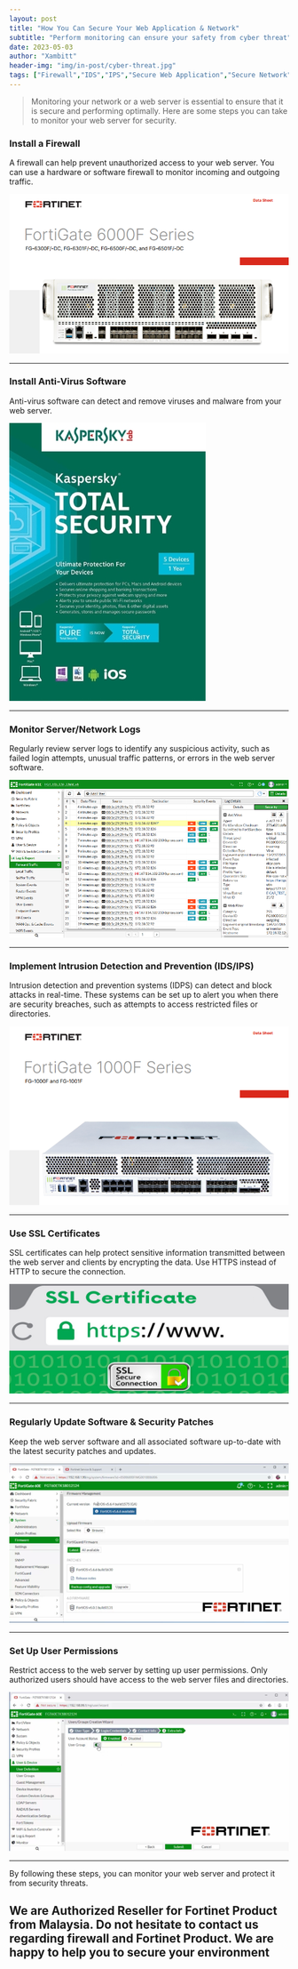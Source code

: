 ```yaml
---
layout: post
title: "How You Can Secure Your Web Application & Network"
subtitle: "Perform monitoring can ensure your safety from cyber threat"
date: 2023-05-03
author: "Xambitt"
header-img: "img/in-post/cyber-threat.jpg"
tags: ["Firewall","IDS","IPS","Secure Web Application","Secure Network","Cybersecurity","Cyber Threat", "Fortinet", "FortiGate"]
---
```


> Monitoring your network or a web server is essential to ensure that it is secure and performing optimally. Here are some steps you can take to monitor your web server for security.

### Install a Firewall

A firewall can help prevent unauthorized access to your web server. You can use a hardware or software firewall to monitor incoming and outgoing traffic.

![Fortinet NGFW](/img/in-post/fortinet-ngfw.png)

---

### Install Anti-Virus Software

Anti-virus software can detect and remove viruses and malware from your web server.

![Kaspersky AV](/img/in-post/kaspersky.jpg)

---

### Monitor Server/Network Logs

Regularly review server logs to identify any suspicious activity, such as failed login attempts, unusual traffic patterns, or errors in the web server software.

![Fortigate](/img/in-post/fortigate.png)

---

### Implement Intrusion Detection and Prevention (IDS/IPS)

Intrusion detection and prevention systems (IDPS) can detect and block attacks in real-time. These systems can be set up to alert you when there are security breaches, such as attempts to access restricted files or directories.

![Fortinet Firewall](/img/in-post/firewall.png)

---

### Use SSL Certificates

SSL certificates can help protect sensitive information transmitted between the web server and clients by encrypting the data. Use HTTPS instead of HTTP to secure the connection.

![SSL](/img/in-post/ssl.png)

---

### Regularly Update Software & Security Patches

Keep the web server software and all associated software up-to-date with the latest security patches and updates.

![Forti](/img/in-post/FortiFirmware.png)

---

### Set Up User Permissions

Restrict access to the web server by setting up user permissions. Only authorized users should have access to the web server files and directories.

![Fortinet User](/img/in-post/FortinetUser.png)

---

By following these steps, you can monitor your web server and protect it from security threats.

## We are Authorized Reseller for Fortinet Product from Malaysia. Do not hesitate to contact us regarding firewall and Fortinet Product. We are happy to help you to secure your environment
